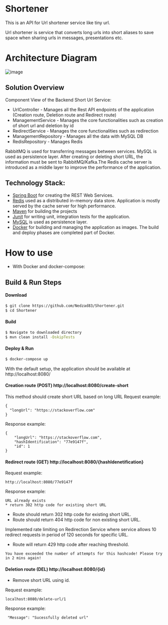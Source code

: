 # Shortener

This is an API for Url shortener service like tiny url. 

Url shortener is service that converts long urls into short aliases to save space when sharing urls in messages, presentations etc.

# Architecture Diagram
![image](https://user-images.githubusercontent.com/4907367/142269024-c4fca3d2-0b87-4276-99de-9f45dfaa0d19.png)


## Solution Overview

Component View of the Backend Short Url Service:
* UrlController - Manages all the Rest API endpoints of the application (Creation route, Deletion route and Redirect route)
* ManagementService - Manages the core functionalities such as creation of short url and deletion by id
* RedirectService - Manages the core functionalities such as redirection
* ManagementRepository - Manages all the data with MySQL DB
* RedisRepository - Manages Redis

RabbitMQ is used for transferring messages between services. MySQL is used as persistence layer.
After creating or deleting short URL, the information must be sent to RabbitMQ/Kafka.The Redis cache server is introduced as a middle layer to improve the performance of the application.

## Technology Stack:
* [Spring Boot](http://spring.io/projects/spring-boot) for creating the REST Web Services.
* [Redis](https://redis.io/) used as a distributed in-memory data store. Application is mostly served by the cache server for high performance.
* [Maven](https://maven.apache.org/) for building the projects
* [Junit](https://junit.org/) for writing unit, integration tests for the application. 
* [MySQL](https://www.mysql.com/) is used as persistence layer.
* [Docker](https://www.docker.com/) for building and managing the application as images. The build and deploy phases are completed part of Docker.

# How to use 
+ With Docker and docker-compose: 

## Build & Run Steps
#### Download
```sh
$ git clone https://github.com/Nedzad83/Shortener.git
$ cd Shortener 
```

#### Build
```sh
$ Navigate to downloaded directory
$ mvn clean install -DskipTests
```
#### Deploy & Run
```sh
$ docker-compose up
```
With the default setup, the application should be available at http://localhost:8080/

#### Creation route (POST) http://localhost:8080/create-short

This method should create short URL based on long URL
Request example:
```
{
  "longUrl": "https://stackoverflow.com"
}
```
Response example:
```
{
    "longUrl": "https://stackoverflow.com",
    "hashIdentification": "77e9147f",
    "id": 1
}
```
#### Redirect route (GET) http://localhost:8080/{hashIdenetification}
Request example:
```
http://localhost:8080/77e9147f
```
Response example:
```
URL already exists
* return 302 http code for existing short URL
```

* Route should return 302 http code for existing short URL.
* Route should return 404 http code for non existing short URL.

Implemented rate limiting on Redirection Service where service allows 10 redirect requests in
period of 120 seconds for specific URL.

* Route will return 429 http code after reaching threshold.
```
You have exceeded the number of attempts for this hashcode! Please try in 2 mins again!
```
#### Deletion route (DEL) http://localhost:8080/{id}
* Remove short URL using id.

Request example:
```
localhost:8080/delete-url/1
```
Response example:
```
 "Message": "Sucessfully deleted url"
```




